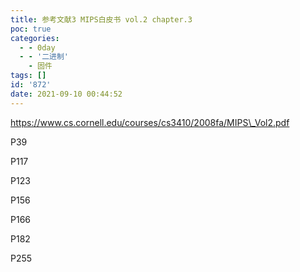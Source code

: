 ```yaml
---
title: 参考文献3 MIPS白皮书 vol.2 chapter.3
poc: true
categories:
  - - 0day
  - - '二进制'
    - 固件
tags: []
id: '872'
date: 2021-09-10 00:44:52
---
```


https://www.cs.cornell.edu/courses/cs3410/2008fa/MIPS\_Vol2.pdf

P39

P117

P123

P156

P166

P182

P255